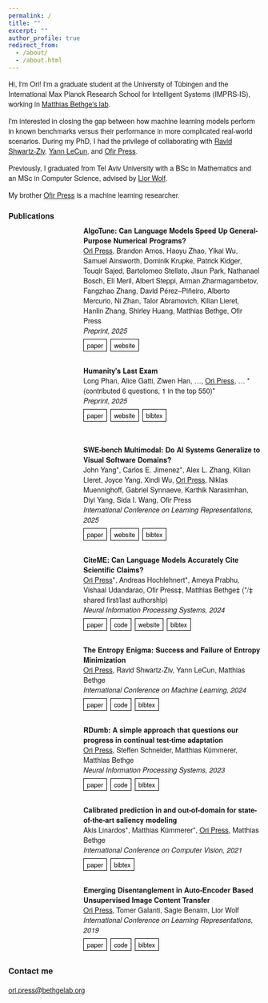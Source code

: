 ```yaml
---
permalink: /
title: ""
excerpt: ""
author_profile: true
redirect_from: 
  - /about/
  - /about.html
---
```


<script>
function toggleBibtex(id) {
    const element = document.getElementById(id);
    if (element.style.display === "none" || element.style.display === "") {
        element.style.display = "block";
    } else {
        element.style.display = "none";
    }
}
</script>

<style>
.bibtex-block {
    display: none;
    background: #f5f5f5;
    padding: 15px;
    margin: 10px 0;
    border-radius: 4px;
    font-family: monospace;
    white-space: pre-wrap;
    font-size: 0.85em;
}

.bibtex-link {
    text-decoration: none;
    cursor: pointer;
}

/* publication styling */
body {
    font-family: 'Helvetica Neue', Arial, sans-serif;
    -webkit-font-smoothing: antialiased;
    -moz-osx-font-smoothing: grayscale;
}

.pub-title {
    font-weight: bold;
}

.pub-conf {
    font-style: italic;
}

.pub-authors {
    font-weight: normal;
}

.pub-authors u {
    text-decoration: underline;
}
.pub-entry {
    margin-bottom: 2em;
    /* space for thumbnail on left */
    position: relative;
    min-height: 130px;
    padding-left: 150px; /* new gutter */
    background-repeat: no-repeat;
    background-size: 120px 120px; /* square area */
    background-position: 15px center;
}
.pub-links {
    margin: 0.5em 0;
}
.pub-button {
    display: inline-block;
    padding: 0.2em 0.5em;
    margin-right: 0.25em;
    border: 1px solid #000;
    background-color: #fff;
    color: #000;
    text-decoration: none !important;
    text-transform: lowercase;
    font-size: 0.9em;
}
.pub-button:hover {
    background-color: #f0f0f0;
    text-decoration: none !important;
}
/* enlarged site title */
.masthead__menu-item--lg a {
    font-size: 130%;
    color: #001f54 !important;
}
/* profile picture adjustments */
.author__avatar img {
    border-radius: 0 !important;
    border: none !important;
    max-width: 225px;
}
.publications-heading {
    font-size: 1.1em;
    margin-bottom: 0.5em;
}
</style>

Hi, I'm Ori! I'm a graduate student at the University of Tübingen and the International Max Planck Research School for Intelligent Systems (IMPRS-IS), working in [Matthias Bethge's lab](https://bethgelab.org). 

I'm interested in closing the gap between how machine learning models perform in known benchmarks versus their performance in more complicated real-world scenarios. During my PhD, I had the privilege of collaborating with [Ravid Shwartz-Ziv](https://www.ravid-shwartz-ziv.com/), [Yann LeCun](http://yann.lecun.com/), and [Ofir Press](https://ofir.io/).
 

Previously, I graduated from Tel Aviv University with a BSc in Mathematics and an MSc in Computer Science, advised by [Lior Wolf](https://www.cs.tau.ac.il/~wolf/).

My brother [Ofir Press](https://ofir.io/) is a machine learning researcher.

<h2 class="publications-heading">Publications</h2>
<div class="publications">
  <div class="pub-entry" style="background-image: url('/assets/thumb-algotune.png');">
    <strong class="pub-title">AlgoTune: Can Language Models Speed Up General-Purpose Numerical Programs?</strong><br>
    <span class="pub-authors"><u>Ori Press</u>, Brandon Amos, Haoyu Zhao, Yikai Wu, Samuel Ainsworth, Dominik Krupke, Patrick Kidger, Touqir Sajed, Bartolomeo Stellato, Jisun Park, Nathanael Bosch, Eli Meril, Albert Steppi, Arman Zharmagambetov, Fangzhao Zhang, David Pérez–Piñeiro, Alberto Mercurio, Ni Zhan, Talor Abramovich, Kilian Lieret, Hanlin Zhang, Shirley Huang, Matthias Bethge, Ofir Press</span><br>
    <em class="pub-conf">Preprint, 2025</em><br>
    <div class="pub-links">
      <a class="pub-button" href="https://www.algotune.io/paper.pdf">Paper</a>
      <a class="pub-button" href="https://www.algotune.io">Website</a>
    </div>
  </div>
  <div class="pub-entry" style="background-image: url('/assets/thumb-humanitysexam.png');">
    <strong class="pub-title">Humanity's Last Exam</strong><br>
    <span class="pub-authors">Long Phan, Alice Gatti, Ziwen Han, …, <u>Ori Press</u>, … *(contributed 6 questions, 1 in the top 550)*</span><br>
    <em class="pub-conf">Preprint, 2025</em><br>
    <div class="pub-links">
      <a class="pub-button" href="https://arxiv.org/abs/2501.14249">Paper</a>
      <a class="pub-button" href="https://agi.safe.ai/">Website</a>
      <a class="pub-button bibtex-link" onclick="toggleBibtex('bibtex-humanitysexam')">Bibtex</a>
    </div>
    <div id="bibtex-humanitysexam" class="bibtex-block">@misc{phan2025humanitysexam,
  title={Humanity's Last Exam},
  author={Long Phan and Alice Gatti and Ziwen Han and Nathaniel Li and Josephina Hu and Hugh Zhang and Sean Shi and Michael Choi and Anish Agrawal and Arnav Chopra and Adam Khoja and Ryan Kim and Jason Hausenloy and Oliver Zhang and Mantas Mazeika and Daron Anderson and Tung Nguyen and Mobeen Mahmood and Fiona Feng and Steven Y. Feng and Haoran Zhao and Michael Yu and Varun Gangal and Chelsea Zou and Zihan Wang and Jessica P. Wang and Pawan Kumar and Oleksandr Pokutnyi and Robert Gerbicz and Serguei Popov and John-Clark Levin and Mstyslav Kazakov and Johannes Schmitt and Geoff Galgon and Alvaro Sanchez and Yongki Lee and Will Yeadon and Scott Sauers and Marc Roth and Chidozie Agu and Søren Riis and Fabian Giska and Saiteja Utpala and Zachary Giboney and Gashaw M. Goshu and Joan of Arc Xavier and Sarah-Jane Crowson and Mohinder Maheshbhai Naiya and Noah Burns and Lennart Finke and Zerui Cheng and Hyunwoo Park and Francesco Fournier-Facio and John Wydallis and Mark Nandor and Ankit Singh and Tim Gehrunger and Jiaqi Cai and Ben McCarty and Darling Duclosel and Jungbae Nam and Jennifer Zampese and Ryan G. Hoerr and Aras Bacho and Gautier Abou Loume and Abdallah Galal and Hangrui Cao and Alexis C Garretson and Damien Sileo and Qiuyu Ren and Doru Cojoc and Pavel Arkhipov and Usman Qazi and Lianghui Li and Sumeet Motwani and Christian Schroeder de Witt and Edwin Taylor and Johannes Veith and Eric Singer and Taylor D. Hartman and Paolo Rissone and Jaehyeok Jin and Jack Wei Lun Shi and Chris G. Willcocks and Joshua Robinson and Aleksandar Mikov and Ameya Prabhu and Longke Tang and Xavier Alapont and Justine Leon Uro and Kevin Zhou and Emily de Oliveira Santos and Andrey Pupasov Maksimov and Edward Vendrow and Kengo Zenitani and Julien Guillod and Yuqi Li and Joshua Vendrow and Vladyslav Kuchkin and Ng Ze-An and Pierre Marion and Denis Efremov and Jayson Lynch and Kaiqu Liang and Andrew Gritsevskiy and Dakotah Martinez and Ben Pageler and Nick Crispino and Dimitri Zvonkine and Natanael Wildner Fraga and Saeed Soori and Ori Press and Henry Tang and Julian Salazar and Sean R. Green and Lina Brüssel and Moon Twayana and Aymeric Dieuleveut and T. Ryan Rogers and Wenjin Zhang and Bikun Li and Jinzhou Yang and Arun Rao and Gabriel Loiseau and Mikhail Kalinin and Marco Lukas and Ciprian Manolescu and Subrata Mishra and Ariel Ghislain Kemogne Kamdoum and Tobias Kreiman and Tad Hogg and Alvin Jin and Carlo Bosio and Gongbo Sun and Brian P Coppola and Tim Tarver and Haline Heidinger and Rafael Sayous and Stefan Ivanov and Joseph M Cavanagh and Jiawei Shen and Joseph Marvin Imperial and Philippe Schwaller and Shaipranesh Senthilkuma and Andres M Bran and Ali Dehghan and Andres Algaba and Brecht Verbeken and David Noever and Ragavendran P V and Lisa Schut and Ilia Sucholutsky and Evgenii Zheltonozhskii and Derek Lim and Richard Stanley and Shankar Sivarajan and Tong Yang and John Maar and Julian Wykowski and Martí Oller and Jennifer Sandlin and Anmol Sahu and Yuzheng Hu and Sara Fish and Nasser Heydari and Archimedes Apronti and Kaivalya Rawal and Tobias Garcia Vilchis and Yuexuan Zu and Martin Lackner and James Koppel and Jeremy Nguyen and Daniil S. Antonenko and Steffi Chern and Bingchen Zhao and Pierrot Arsene and Alan Goldfarb and Sergey Ivanov and Rafał Poświata and Chenguang Wang and Daofeng Li and Donato Crisostomi and Andrea Achilleos and Benjamin Myklebust and Archan Sen and David Perrella and Nurdin Kaparov and Mark H Inlow and Allen Zang and Elliott Thornley and Daniil Orel and Vladislav Poritski and Shalev Ben-David and Zachary Berger and Parker Whitfill and Michael Foster and Daniel Munro and Linh Ho and Dan Bar Hava and Aleksey Kuchkin and Robert Lauff and David Holmes and Frank Sommerhage and Keith Schneider and Zakayo Kazibwe and Nate Stambaugh and Mukhwinder Singh and Ilias Magoulas and Don Clarke and Dae Hyun Kim and Felipe Meneguitti Dias and Veit Elser and Kanu Priya Agarwal and Victor Efren Guadarrama Vilchis and Immo Klose and Christoph Demian and Ujjwala Anantheswaran and Adam Zweiger and Guglielmo Albani and Jeffery Li and Nicolas Daans and Maksim Radionov and Václav Rozhoň and Ziqiao Ma and Christian Stump and Mohammed Berkani and Jacob Platnick and Volodymyr Nevirkovets and Luke Basler and Marco Piccardo and Ferenc Jeanplong and Niv Cohen and Josef Tkadlec and Paul Rosu and Piotr Padlewski and Stanislaw Barzowski and Kyle Montgomery and Aline Menezes and Arkil Patel and Zixuan Wang and Jamie Tucker-Foltz and Jack Stade and Tom Goertzen and Fereshteh Kazemi and Jeremiah Milbauer and John Arnold Ambay and Abhishek Shukla and Yan Carlos Leyva Labrador and Alan Givré and Hew Wolff and Vivien Rossbach and Muhammad Fayez Aziz and Younesse Kaddar and Yanxu Chen and Robin Zhang and Jiayi Pan and Antonio Terpin and Niklas Muennighoff and Hailey Schoelkopf and Eric Zheng and Avishy Carmi and Adam Jones and Jainam Shah and Ethan D. L. Brown and Kelin Zhu and Max Bartolo and Richard Wheeler and Andrew Ho and Shaul Barkan and Jiaqi Wang and Martin Stehberger and Egor Kretov and Kaustubh Sridhar and Zienab EL-Wasif and Anji Zhang and Daniel Pyda and Joanna Tam and David M. Cunningham and Vladimir Goryachev and Demosthenes Patramanis and Michael Krause and Andrew Redenti and Daniel Bugas and David Aldous and Jesyin Lai and Shannon Coleman and Mohsen Bahaloo and Jiangnan Xu and Sangwon Lee and Sandy Zhao and Ning Tang and Michael K. Cohen and Micah Carroll and Orr Paradise and Jan Hendrik Kirchner and Stefan Steinerberger and Maksym Ovchynnikov and Jason O. Matos and Adithya Shenoy and Benedito Alves de Oliveira Junior and Michael Wang and Yuzhou Nie and Paolo Giordano and Philipp Petersen and Anna Sztyber-Betley and Priti Shukla and Jonathan Crozier and Antonella Pinto and Shreyas Verma and Prashant Joshi and Zheng-Xin Yong and Allison Tee and Jérémy Andréoletti and Orion Weller and Raghav Singhal and Gang Zhang and Alexander Ivanov and Seri Khoury and Hamid Mostaghimi and Kunvar Thaman and Qijia Chen and Tran Quoc Khánh and Jacob Loader and Stefano Cavalleri and Hannah Szlyk and Zachary Brown and Jonathan Roberts and William Alley and Kunyang Sun and Ryan Stendall and Max Lamparth and Anka Reuel and Ting Wang and Hanmeng Xu and Sreenivas Goud Raparthi and Pablo Hernández-Cámara and Freddie Martin and Dmitry Malishev and Thomas Preu and Tomek Korbak and Marcus Abramovitch and Dominic Williamson and Ziye Chen and Biró Bálint and M Saiful Bari and Peyman Kassani and Zihao Wang and Behzad Ansarinejad and Laxman Prasad Goswami and Yewen Sun and Hossam Elgnainy and Daniel Tordera and George Balabanian and Earth Anderson and Lynna Kvistad and Alejandro José Moyano and Rajat Maheshwari and Ahmad Sakor and Murat Eron and Isaac C. McAlister and Javier Gimenez and Innocent Enyekwe and Andrew Favre D. O. and Shailesh Shah and Xiaoxiang Zhou and Firuz Kamalov and Ronald Clark and Sherwin Abdoli and Tim Santens and Khalida Meer and Harrison K Wang and Kalyan Ramakrishnan and Evan Chen and Alessandro Tomasiello and G. Bruno De Luca and Shi-Zhuo Looi and Vinh-Kha Le and Noam Kolt and Niels Mündler and Avi Semler and Emma Rodman and Jacob Drori and Carl J Fossum and Milind Jagota and Ronak Pradeep and Honglu Fan and Tej Shah and Jonathan Eicher and Michael Chen and Kushal Thaman and William Merrill and Carter Harris and Jason Gross and Ilya Gusev and Asankhaya Sharma and Shashank Agnihotri and Pavel Zhelnov and Siranut Usawasutsakorn and Mohammadreza Mofayezi and Sergei Bogdanov and Alexander Piperski and Marc Carauleanu and David K. Zhang and Dylan Ler and Roman Leventov and Ignat Soroko and Thorben Jansen and Pascal Lauer and Joshua Duersch and Vage Taamazyan and Wiktor Morak and Wenjie Ma and William Held and Tran Đuc Huy and Ruicheng Xian and Armel Randy Zebaze and Mohanad Mohamed and Julian Noah Leser and Michelle X Yuan and Laila Yacar and Johannes Lengler and Hossein Shahrtash and Edson Oliveira and Joseph W. Jackson and Daniel Espinosa Gonzalez and Andy Zou and Muthu Chidambaram and Timothy Manik and Hector Haffenden and Dashiell Stander and Ali Dasouqi and Alexander Shen and Emilien Duc and Bita Golshani and David Stap and Mikalai Uzhou and Alina Borisovna Zhidkovskaya and Lukas Lewark and Mátyás Vincze and Dustin Wehr and Colin Tang and Zaki Hossain and Shaun Phillips and Jiang Muzhen and Fredrik Ekström and Angela Hammon and Oam Patel and Nicolas Remy and Faraz Farhidi and George Medley and Forough Mohammadzadeh and Madellene Peñaflor and Haile Kassahun and Alena Friedrich and Claire Sparrow and Taom Sakal and Omkar Dhamane and Ali Khajegili Mirabadi and Eric Hallman and Mike Battaglia and Mohammad Maghsoudimehrabani and Hieu Hoang and Alon Amit and Dave Hulbert and Roberto Pereira and Simon Weber and Stephen Mensah and Nathan Andre and Anton Peristyy and Chris Harjadi and Himanshu Gupta and Stephen Malina and Samuel Albanie and Will Cai and Mustafa Mehkary and Frank Reidegeld and Anna-Katharina Dick and Cary Friday and Jasdeep Sidhu and Wanyoung Kim and Mariana Costa and Hubeyb Gurdogan and Brian Weber and Harsh Kumar and Tong Jiang and Arunim Agarwal and Chiara Ceconello and Warren S. Vaz and Chao Zhuang and Haon Park and Andrew R. Tawfeek and Daattavya Aggarwal and Michael Kirchhof and Linjie Dai and Evan Kim and Johan Ferret and Yuzhou Wang and Minghao Yan and Krzysztof Burdzy and Lixin Zhang and Antonio Franca and Diana T. Pham and Kang Yong Loh and Joshua Robinson and Shreen Gul and Gunjan Chhablani and Zhehang Du and Adrian Cosma and Colin White and Robin Riblet and Prajvi Saxena and Jacob Votava and Vladimir Vinnikov and Ethan Delaney and Shiv Halasyamani and Syed M. Shahid and Jean-Christophe Mourrat and Lavr Vetoshkin and Renas Bacho and Vincent Ginis and Aleksandr Maksapetyan and Florencia de la Rosa and Xiuyu Li and Guillaume Malod and Leon Lang and Julien Laurendeau and Fatimah Adesanya and Julien Portier and Lawrence Hollom and Victor Souza and Yuchen Anna Zhou and Yiğit Yalın and Gbenga Daniel Obikoya and Luca Arnaboldi and Rai and Filippo Bigi and Kaniuar Bacho and Pierre Clavier and Gabriel Recchia and Mara Popescu and Nikita Shulga and Ngefor Mildred Tanwie and Thomas C. H. Lux and Ben Rank and Colin Ni and Alesia Yakimchyk and Huanxu and Liu and Olle Häggström and Emil Verkama and Himanshu Narayan and Hans Gundlach and Leonor Brito-Santana and Brian Amaro and Vivek Vajipey and Rynaa Grover and Yiyang Fan and Gabriel Poesia Reis e Silva and Linwei Xin and Yosi Kratish and Jakub Łucki and Wen-Ding Li and Justin Xu and Kevin Joseph Scaria and Freddie Vargus and Farzad Habibi and Long and Lian and Emanuele Rodolà and Jules Robins and Vincent Cheng and Declan Grabb and Ida Bosio and Tony Fruhauff and Ido Akov and Eve J. Y. Lo and Hao Qi and Xi Jiang and Ben Segev and Jingxuan Fan and Sarah Martinson and Erik Y. Wang and Kaylie Hausknecht and Michael P. Brenner and Mao Mao and Yibo Jiang and Xinyu Zhang and David Avagian and Eshawn Jessica Scipio and Muhammad Rehan Siddiqi and Alon Ragoler and Justin Tan and Deepakkumar Patil and Rebeka Plecnik and Aaron Kirtland and Roselynn Grace Montecillo and Stephane Durand and Omer Faruk Bodur and Zahra Adoul and Mohamed Zekry and Guillaume Douville and Ali Karakoc and Tania C. B. Santos and Samir Shamseldeen and Loukmane Karim and Anna Liakhovitskaia and Nate Resman and Nicholas Farina and Juan Carlos Gonzalez and Gabe Maayan and Sarah Hoback and Rodrigo De Oliveira Pena and Glen Sherman and Hodjat Mariji and Rasoul Pouriamanesh and Wentao Wu and Gözdenur Demir and Sandra Mendoza and Ismail Alarab and Joshua Cole and Danyelle Ferreira and Bryan Johnson and Hsiaoyun Milliron and Mohammad Safdari and Liangti Dai and Siriphan Arthornthurasuk and Alexey Pronin and Jing Fan and Angel Ramirez-Trinidad and Ashley Cartwright and Daphiny Pottmaier and Omid Taheri and David Outevsky and Stanley Stepanic and Samuel Perry and Luke Askew and Raúl Adrián Huerta Rodríguez and Abdelkader Dendane and Sam Ali and Ricardo Lorena and Krishnamurthy Iyer and Sk Md Salauddin and Murat Islam and Juan Gonzalez and Josh Ducey and Russell Campbell and Maja Somrak and Vasilios Mavroudis and Eric Vergo and Juehang Qin and Benjámin Borbás and Eric Chu and Jack Lindsey and Anil Radhakrishnan and Antoine Jallon and I. M. J. McInnis and Alex Hoover and Sören Möller and Song Bian and John Lai and Tejal Patwardhan and Summer Yue and Alexandr Wang and Dan Hendrycks}
  year={2025},
  eprint={2501.14249},
  archivePrefix={arXiv},
  primaryClass={cs.LG},
  url={https://arxiv.org/abs/2501.14249},
}</div>
  </div>
  <div class="pub-entry" style="background-image: url('/assets/thumb-swebench.png');">
    <strong class="pub-title">SWE-bench Multimodal: Do AI Systems Generalize to Visual Software Domains?</strong><br>
    <span class="pub-authors">John Yang*, Carlos E. Jimenez*, Alex L. Zhang, Kilian Lieret, Joyce Yang, Xindi Wu, <u>Ori Press</u>, Niklas Muennighoff, Gabriel Synnaeve, Karthik Narasimhan, Diyi Yang, Sida I. Wang, Ofir Press</span><br>
    <em class="pub-conf">International Conference on Learning Representations, 2025</em><br>
    <div class="pub-links">
      <a class="pub-button" href="https://arxiv.org/abs/2410.03859">Paper</a>
      <a class="pub-button" href="https://www.swebench.com/multimodal">Website</a>
      <a class="pub-button bibtex-link" onclick="toggleBibtex('bibtex-swebench')">Bibtex</a>
    </div>
    <div id="bibtex-swebench" class="bibtex-block">@inproceedings{yang2025swebench,
  title={SWE-bench Multimodal: Do AI Systems Generalize to Visual Software Domains?},
  author={Yang, John and Jimenez, Carlos E. and Zhang, Alex L. and Lieret, Kilian and Yang, Joyce and Wu, Xindi and Press, Ori and Muennighoff, Niklas and Synnaeve, Gabriel and Narasimhan, Karthik and Yang, Diyi and Wang, Sida I. and Press, Ofir},
  booktitle={International Conference on Learning Representations},
  year={2025},
  url={https://arxiv.org/abs/2410.03859},
  note={Available at \url{https://www.swebench.com/multimodal}}
}</div>
  </div>
  <div class="pub-entry" style="background-image: url('/assets/thumb-citeme.png');">
    <strong class="pub-title">CiteME: Can Language Models Accurately Cite Scientific Claims?</strong><br>
    <span class="pub-authors"><u>Ori Press</u>*, Andreas Hochlehnert*, Ameya Prabhu, Vishaal Udandarao, Ofir Press‡, Matthias Bethge‡ (*/‡ shared first/last authorship)</span><br>
    <em class="pub-conf">Neural Information Processing Systems, 2024</em><br>
    <div class="pub-links">
      <a class="pub-button" href="https://arxiv.org/pdf/2407.12861">Paper</a>
      <a class="pub-button" href="https://github.com/bethgelab/CiteME/">Code</a>
      <a class="pub-button" href="https://citeme.ai">Website</a>
      <a class="pub-button bibtex-link" onclick="toggleBibtex('bibtex-citeme')">Bibtex</a>
    </div>
    <div id="bibtex-citeme" class="bibtex-block">@article{press2024citeme,
  title={CiteME: Can Language Models Accurately Cite Scientific Claims?},
  author={Press, Ori and Hochlehnert, Andreas and Prabhu, Ameya and Udandarao, Vishaal and Press, Ofir and Bethge, Matthias},
  journal={Advances in Neural Information Processing Systems},
  volume={37},
  pages={7847--7877},
  year={2024}
}</div>
  </div>
  <div class="pub-entry" style="background-image: url('/assets/thumb-entropy.png');">
    <strong class="pub-title">The Entropy Enigma: Success and Failure of Entropy Minimization</strong><br>
    <span class="pub-authors"><u>Ori Press</u>, Ravid Shwartz-Ziv, Yann LeCun, Matthias Bethge</span><br>
    <em class="pub-conf">International Conference on Machine Learning, 2024</em><br>
    <div class="pub-links">
      <a class="pub-button" href="https://arxiv.org/pdf/2405.05012">Paper</a>
      <a class="pub-button" href="https://github.com/oripress/EntropyEnigma">Code</a>
      <a class="pub-button bibtex-link" onclick="toggleBibtex('bibtex-entropy')">Bibtex</a>
    </div>
    <div id="bibtex-entropy" class="bibtex-block">@inproceedings{press2024entropy,
  title     = {The Entropy Enigma: Success and Failure of Entropy Minimization},
  author    = {Press, Ori and Shwartz-Ziv, Ravid and LeCun, Yann and Bethge, Matthias},
  booktitle = {Proceedings of the 41st International Conference on Machine Learning},
  year      = {2024},
  volume    = {235},
  pages     = {41064--41085},
  publisher = {PMLR},
  address   = {Vienna, Austria},
  url       = {https://proceedings.mlr.press/v235/press24a.html},
  pdf       = {https://raw.githubusercontent.com/mlresearch/v235/main/assets/press24a/press24a.pdf},
  note      = {Code available at \url{https://github.com/oripress/EntropyEnigma}}
}

</div>
  </div>
  <div class="pub-entry" style="background-image: url('/assets/thumb-rdumb.png');">
    <strong class="pub-title">RDumb: A simple approach that questions our progress in continual test-time adaptation</strong><br>
    <span class="pub-authors"><u>Ori Press</u>, Steffen Schneider, Matthias Kümmerer, Matthias Bethge</span><br>
    <em class="pub-conf">Neural Information Processing Systems, 2023</em><br>
    <div class="pub-links">
      <a class="pub-button" href="https://arxiv.org/abs/2306.05401">Paper</a>
      <a class="pub-button" href="https://github.com/oripress/CCC">Code</a>
      <a class="pub-button bibtex-link" onclick="toggleBibtex('bibtex-rdumb')">Bibtex</a>
    </div>
    <div id="bibtex-rdumb" class="bibtex-block">@article{press2023rdumb,
  title={Rdumb: A simple approach that questions our progress in continual test-time adaptation},
  author={Press, Ori and Schneider, Steffen and K{\"u}mmerer, Matthias and Bethge, Matthias},
  journal={Advances in Neural Information Processing Systems},
  volume={36},
  pages={39915--39935},
  year={2023}
}
</div>
  </div>
  <div class="pub-entry" style="background-image: url('/assets/thumb-calibrated.png');">
    <strong class="pub-title">Calibrated prediction in and out-of-domain for state-of-the-art saliency modeling</strong><br>
    <span class="pub-authors">Akis Linardos*, Matthias Kümmerer*, <u>Ori Press</u>, Matthias Bethge</span><br>
    <em class="pub-conf">International Conference on Computer Vision, 2021</em><br>
    <div class="pub-links">
      <a class="pub-button" href="https://arxiv.org/pdf/2105.12441.pdf">Paper</a>
      <a class="pub-button bibtex-link" onclick="toggleBibtex('bibtex-calibrated')">Bibtex</a>
    </div>
    <div id="bibtex-calibrated" class="bibtex-block">@inproceedings{linardos2021deepgaze,
  title={DeepGaze IIE: Calibrated prediction in and out-of-domain for state-of-the-art saliency modeling},
  author={Linardos, Akis and K{\"u}mmerer, Matthias and Press, Ori and Bethge, Matthias},
  booktitle={Proceedings of the IEEE/CVF International Conference on Computer Vision},
  pages={12919--12928},
  year={2021}
}</div>
  </div>
  <div class="pub-entry" style="background-image: url('/assets/thumb-emerging.png');">
    <strong class="pub-title">Emerging Disentanglement in Auto-Encoder Based Unsupervised Image Content Transfer</strong><br>
    <span class="pub-authors"><u>Ori Press</u>, Tomer Galanti, Sagie Benaim, Lior Wolf</span><br>
    <em class="pub-conf">International Conference on Learning Representations, 2019</em><br>
    <div class="pub-links">
      <a class="pub-button" href="https://openreview.net/pdf?id=BylE1205Fm">Paper</a>
      <a class="pub-button" href="https://github.com/oripress/ContentDisentanglement">Code</a>
      <a class="pub-button bibtex-link" onclick="toggleBibtex('bibtex-emerging')">Bibtex</a>
    </div>
    <div id="bibtex-emerging" class="bibtex-block">@inproceedings{press2019disentanglement,
  title={Emerging Disentanglement in Auto-Encoder Based Unsupervised Image Content Transfer},
  author={Press, Ori and Galanti, Tomer and Benaim, Sagie and Wolf, Lior},
  booktitle={International Conference on Learning Representations},
  year={2019},
  url={https://openreview.net/pdf?id=BylE1205Fm},
  note={Available at \url{https://github.com/oripress/ContentDisentanglement}}
}</div>
  </div>
</div>

### Contact me

[ori.press@bethgelab.org](mailto:ori.press@bethgelab.org)
